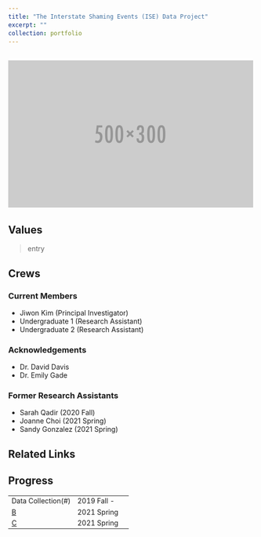 ```yaml
---
title: "The Interstate Shaming Events (ISE) Data Project"
excerpt: ""
collection: portfolio
---
```

<br/><img src='/images/500x300.png'>

## Values
> entry

## Crews
### Current Members
* Jiwon Kim (Principal Investigator)
* Undergraduate 1 (Research Assistant)
* Undergraduate 2 (Research Assistant)

### Acknowledgements
* Dr. David Davis
* Dr. Emily Gade

### Former Research Assistants
* Sarah Qadir (2020 Fall)
* Joanne Choi (2021 Spring)
* Sandy Gonzalez (2021 Spring) 

## Related Links

## Progress
|             |   | |
| --------         | ------ | ---| 
| Data Collection(#)    | 2019 Fall -      | |
| [B](#)    | 2021 Spring   |  |
| [C](#) | 2021 Spring   |  |



